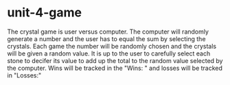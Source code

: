 # unit-4-game

The crystal game is user versus computer. The computer will randomly generate a number and the user has to equal the sum by selecting the crystals.
Each game the number will be randomly chosen and the crystals will be given a random value.
It is up to the user to carefully select each stone to decifer its value to add up the total to the random value selected by the computer.
Wins will be tracked in the "Wins: " and losses will be tracked in "Losses:"
